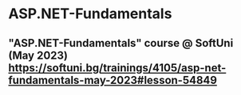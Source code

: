 # ASP.NET-Fundamentals


## "ASP.NET-Fundamentals" course @ SoftUni (May 2023)  https://softuni.bg/trainings/4105/asp-net-fundamentals-may-2023#lesson-54849

